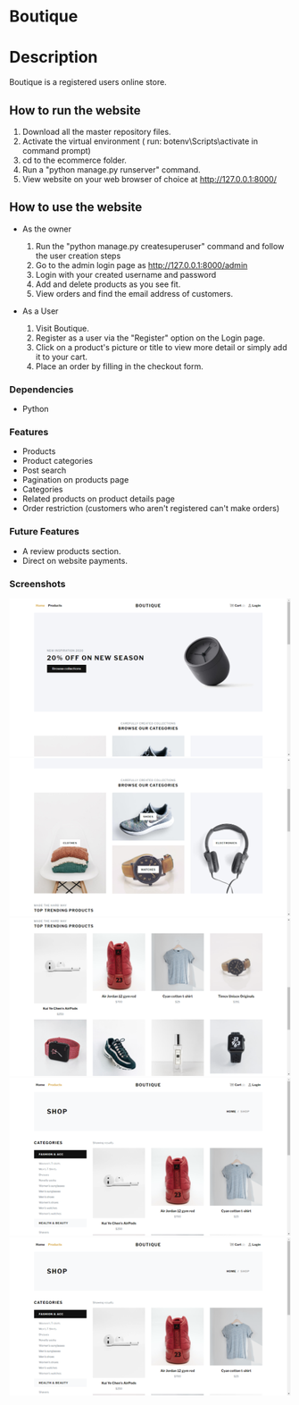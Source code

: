 # Boutique

# Description
Boutique is a registered users online store.

## How to run the website
1. Download all the master repository files.
2. Activate the virtual environment ( run: botenv\Scripts\activate in command prompt)
3. cd to the ecommerce folder.
4. Run a "python manage.py runserver" command.
5. View website on your web browser of choice at http://127.0.0.1:8000/

## How to use the website
* As the owner
  1. Run the "python manage.py createsuperuser" command and follow the user creation steps
  2. Go to the admin login page as http://127.0.0.1:8000/admin
  3. Login with your created username and password
  4. Add and delete products as you see fit.
  5. View orders and find the email address of customers.

* As a User
  1. Visit Boutique.
  2. Register as a user via the "Register" option on the Login page.
  3. Click on a product's picture or title to view more detail or simply add it to your cart.
  4. Place an order by filling in the checkout form.

### Dependencies
* Python

### Features
* Products
* Product categories
* Post search
* Pagination on products page
* Categories
* Related products on product details page
* Order restriction (customers who aren't registered can't make orders)

### Future Features
* A review products section.
* Direct on website payments.

### Screenshots

![](Screenshot_(6).png)
![](Screenshot_(7).png)
![](Screenshot_(9).png)
![](Screenshot_(28).png)
![](Screenshot_(29).png)
